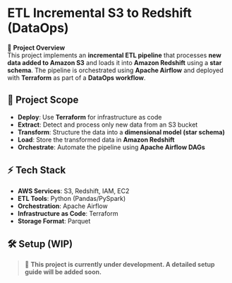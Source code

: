 # ETL Incremental S3 to Redshift (DataOps)

🚀 **Project Overview**  
This project implements an **incremental ETL pipeline** that processes **new data added to Amazon S3** and loads it into **Amazon Redshift** using a **star schema**. The pipeline is orchestrated using **Apache Airflow** and deployed with **Terraform** as part of a **DataOps workflow**.

## 📌 **Project Scope**
- **Deploy**: Use **Terraform** for infrastructure as code
- **Extract**: Detect and process only new data from an S3 bucket
- **Transform**: Structure the data into a **dimensional model (star schema)**
- **Load**: Store the transformed data in **Amazon Redshift**
- **Orchestrate**: Automate the pipeline using **Apache Airflow DAGs**

## ⚡ **Tech Stack**
- **AWS Services**: S3, Redshift, IAM, EC2
- **ETL Tools**: Python (Pandas/PySpark)
- **Orchestration**: Apache Airflow
- **Infrastructure as Code**: Terraform
- **Storage Format**: Parquet

## 🛠 **Setup (WIP)**
> 🚧 **This project is currently under development. A detailed setup guide will be added soon.**
